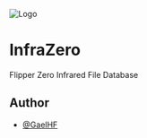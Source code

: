 ![Logo](https://raw.githubusercontent.com/GaelHF/InfraZero/main/Thumbnail.png?token=GHSAT0AAAAAACRE2UIAW343OCWLKK7YYYDGZRNXA6A)

# InfraZero
Flipper Zero Infrared File Database
## Author

- [@GaelHF](https://www.github.com/GaelHF)